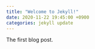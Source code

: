 ```yaml
---
title: "Welcome to Jekyll!"
date: 2020-11-22 19:45:00 +0900
categories: jekyll update
---
```


The first blog post.
